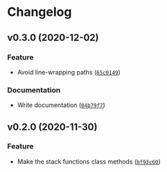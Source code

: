 # Changelog

<!--next-version-placeholder-->

## v0.3.0 (2020-12-02)
### Feature
* Avoid line-wrapping paths ([`65c0149`](https://github.com/kalekundert/tidyexc/commit/65c014999026b95c12f0d30665f2d9a8c54ad4c0))

### Documentation
* Write documentation ([`04b79f7`](https://github.com/kalekundert/tidyexc/commit/04b79f7bfa7238ddbf18f357475b9f4897a0696a))

## v0.2.0 (2020-11-30)
### Feature
* Make the stack functions class methods ([`bf93c60`](https://github.com/kalekundert/tidyexc/commit/bf93c6084c3f33895cc2b28e1ef17c7c3fce0e18))
